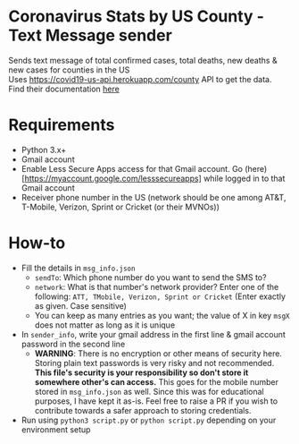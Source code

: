 # Coronavirus Stats by US County - Text Message sender
Sends text message of total confirmed cases, total deaths, new deaths & new cases for counties in the US
<br>
Uses https://covid19-us-api.herokuapp.com/county API to get the data. Find their documentation [here](https://covid19-us-api.herokuapp.com/redoc)

# Requirements
- Python 3.x+
- Gmail account
- Enable Less Secure Apps access for that Gmail account. Go (here)[https://myaccount.google.com/lesssecureapps] while logged in to that Gmail account
- Receiver phone number in the US (network should be one among AT&T, T-Mobile, Verizon, Sprint or Cricket (or their MVNOs))

# How-to
- Fill the details in ```msg_info.json```
	- ```sendTo```: Which phone number do you want to send the SMS to?
	- ```network```: What is that number's network provider? Enter one of the following: ```ATT, TMobile, Verizon, Sprint or Cricket``` (Enter exactly as given. Case sensitive)
	- You can keep as many entries as you want; the value of X in key ```msgX``` does not matter as long as it is unique
- In ```sender_info```, write your gmail address in the first line & gmail account password in the second line
	- **WARNING**: There is no encryption or other means of security here. Storing plain text passwords is very risky and not recommended. **This file's security is your responsibility so don't store it somewhere other's can access.** This goes for the mobile number stored in ```msg_info.json``` as well. Since this was for educational purposes, I have kept it as-is. Feel free to raise a PR if you wish to contribute towards a safer approach to storing credentials.
- Run using ```python3 script.py``` or ```python script.py``` depending on your environment setup

